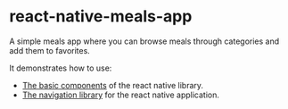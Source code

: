 # react-native-meals-app

A simple meals app where you can browse meals through categories and add them to favorites.

It demonstrates how to use:

- [The basic components](https://reactnative.dev/docs/components-and-apis) of the react native library.
- [The navigation library](https://reactnavigation.org/docs/getting-started) for the react native application.
